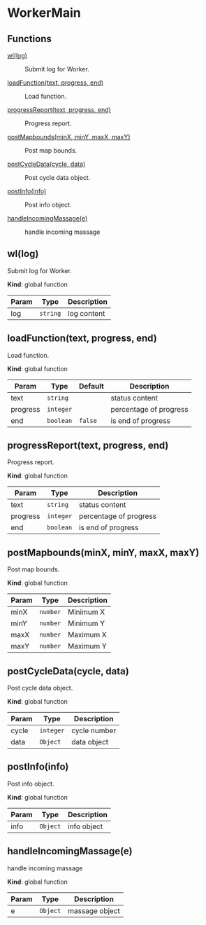 # WorkerMain

## Functions

<dl>
<dt><a href="#wl">wl(log)</a></dt>
<dd><p>Submit log for Worker.</p>
</dd>
<dt><a href="#loadFunction">loadFunction(text, progress, end)</a></dt>
<dd><p>Load function.</p>
</dd>
<dt><a href="#progressReport">progressReport(text, progress, end)</a></dt>
<dd><p>Progress report.</p>
</dd>
<dt><a href="#postMapbounds">postMapbounds(minX, minY, maxX, maxY)</a></dt>
<dd><p>Post map bounds.</p>
</dd>
<dt><a href="#postCycleData">postCycleData(cycle, data)</a></dt>
<dd><p>Post cycle data object.</p>
</dd>
<dt><a href="#postInfo">postInfo(info)</a></dt>
<dd><p>Post info object.</p>
</dd>
<dt><a href="#handleIncomingMassage">handleIncomingMassage(e)</a></dt>
<dd><p>handle incoming massage</p>
</dd>
</dl>

<a name="wl"></a>

## wl(log)
Submit log for Worker.

**Kind**: global function  

| Param | Type | Description |
| --- | --- | --- |
| log | <code>string</code> | log content |

<a name="loadFunction"></a>

## loadFunction(text, progress, end)
Load function.

**Kind**: global function  

| Param | Type | Default | Description |
| --- | --- | --- | --- |
| text | <code>string</code> |  | status content |
| progress | <code>integer</code> |  | percentage of progress |
| end | <code>boolean</code> | <code>false</code> | is end of progress |

<a name="progressReport"></a>

## progressReport(text, progress, end)
Progress report.

**Kind**: global function  

| Param | Type | Description |
| --- | --- | --- |
| text | <code>string</code> | status content |
| progress | <code>integer</code> | percentage of progress |
| end | <code>boolean</code> | is end of progress |

<a name="postMapbounds"></a>

## postMapbounds(minX, minY, maxX, maxY)
Post map bounds.

**Kind**: global function  

| Param | Type | Description |
| --- | --- | --- |
| minX | <code>number</code> | Minimum X |
| minY | <code>number</code> | Minimum Y |
| maxX | <code>number</code> | Maximum X |
| maxY | <code>number</code> | Maximum Y |

<a name="postCycleData"></a>

## postCycleData(cycle, data)
Post cycle data object.

**Kind**: global function  

| Param | Type | Description |
| --- | --- | --- |
| cycle | <code>integer</code> | cycle number |
| data | <code>Object</code> | data object |

<a name="postInfo"></a>

## postInfo(info)
Post info object.

**Kind**: global function  

| Param | Type | Description |
| --- | --- | --- |
| info | <code>Object</code> | info object |

<a name="handleIncomingMassage"></a>

## handleIncomingMassage(e)
handle incoming massage

**Kind**: global function  

| Param | Type | Description |
| --- | --- | --- |
| e | <code>Object</code> | massage object |



